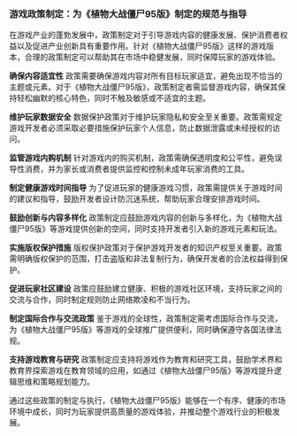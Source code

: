 ### 游戏政策制定：为《植物大战僵尸95版》制定的规范与指导

在游戏产业的蓬勃发展中，政策制定对于引导游戏内容的健康发展、保护消费者权益以及促进产业创新具有重要作用。针对《植物大战僵尸95版》这样的游戏版本，合理的政策制定可以帮助其在市场中稳健发展，同时保障玩家的游戏体验。

**确保内容适宜性**
政策需要确保游戏内容对所有目标玩家适宜，避免出现不恰当的主题或元素。对于《植物大战僵尸95版》，政策制定者需监督游戏内容，确保其保持轻松幽默的核心特色，同时不触及敏感或不适宜的主题。

**维护玩家数据安全**
数据保护政策对于维护玩家隐私和安全至关重要。政策需规定游戏开发者必须采取必要措施保护玩家个人信息，防止数据泄露或未经授权的访问。

**监管游戏内购机制**
针对游戏内的购买机制，政策需确保透明度和公平性，避免误导性消费，并为家长或消费者提供监控和控制未成年玩家消费的工具。

**制定健康游戏时间指导**
为了促进玩家的健康游戏习惯，政策需提供关于游戏时间的建议和指导，鼓励开发者设计防沉迷系统，帮助玩家合理安排游戏时间。

**鼓励创新与内容多样化**
政策制定应鼓励游戏内容的创新与多样化，为《植物大战僵尸95版》等游戏提供创新的空间，同时支持开发者引入新的游戏元素和玩法。

**实施版权保护措施**
版权保护政策对于保护游戏开发者的知识产权至关重要。政策需明确版权保护的范围，打击盗版和非法复制行为，确保开发者的合法权益得到保护。

**促进玩家社区建设**
政策应鼓励建立健康、积极的游戏社区环境，支持玩家之间的交流与合作，同时制定规则防止网络欺凌和不当行为。

**制定国际合作与交流政策**
鉴于游戏的全球性，政策制定需考虑国际合作与交流，为《植物大战僵尸95版》等游戏的全球推广提供便利，同时确保遵守各国法律法规。

**支持游戏教育与研究**
政策制定应支持将游戏作为教育和研究工具，鼓励学术界和教育界探索游戏在教育领域的应用，如通过《植物大战僵尸95版》等游戏提升逻辑思维和策略规划能力。

通过这些政策的制定与执行，《植物大战僵尸95版》能够在一个有序、健康的市场环境中成长，同时为玩家提供高质量的游戏体验，并推动整个游戏行业的积极发展。